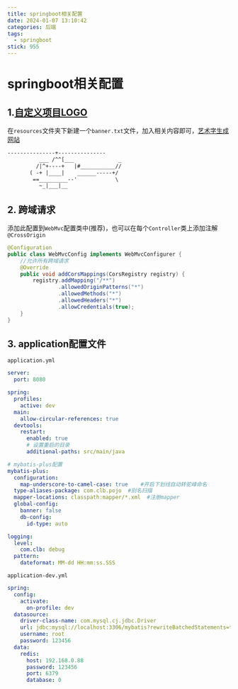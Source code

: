 ```yaml
---
title: springboot相关配置
date: 2024-01-07 13:10:42
categories: 后端
tags: 
  - springboot
stick: 955
---
```


# springboot相关配置

## 1.[自定义项目LOGO](https://docs.spring.io/spring-boot/docs/current/reference/html/features.html#features.spring-application.banner)

在`resources`文件夹下新建一个`banner.txt`文件，加入相关内容即可，[艺术字生成网站](https://www.bootschool.net/ascii-art)

```txt
---------------+---------------
          ___ /^^[___              _
         /|^+----+   |#___________//
       ( -+ |____|    ______-----+/
        ==_________--'            \
          ~_|___|__
```

## 2. 跨域请求

添加此配置到`WebMvc`配置类中(推荐)，也可以在每个`Controller`类上添加注解`@CrossOrigin`

```java
@Configuration
public class WebMvcConfig implements WebMvcConfigurer {
    //允许所有跨域请求
    @Override
    public void addCorsMappings(CorsRegistry registry) {
        registry.addMapping("/**")
                .allowedOriginPatterns("*")
                .allowedMethods("*")
                .allowedHeaders("*")
                .allowCredentials(true);
    }
}
```

## 3. application配置文件

`application.yml`

```yaml
server:
  port: 8080

spring:
  profiles:
    active: dev
  main:
    allow-circular-references: true
  devtools:
    restart:
      enabled: true
      # 设置重启的目录
      additional-paths: src/main/java

# mybatis-plus配置
mybatis-plus:
  configuration:
    map-underscore-to-camel-case: true    #开启下划线自动转驼峰命名
  type-aliases-package: com.clb.pojo  #别名扫描
  mapper-locations: classpath:mapper/*.xml  #注册mapper
  global-config:
    banner: false
    db-config:
      id-type: auto

logging:
  level:
    com.clb: debug
  pattern:
    dateformat: MM-dd HH:mm:ss.SSS
```

`application-dev.yml`

```yaml
spring:
  config:
    activate:
      on-profile: dev
  datasource:
    driver-class-name: com.mysql.cj.jdbc.Driver
    url: jdbc:mysql://localhost:3306/mybatis?rewriteBatchedStatements=true
    username: root
    password: 123456
  data:
    redis:
      host: 192.168.0.88
      password: 123456
      port: 6379
      database: 0
```